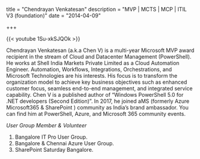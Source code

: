 title = "Chendrayan Venkatesan"
description = "MVP | MCTS | MCP | ITIL V3 (foundation)"
date = "2014-04-09"

+++

{{< youtube 1Su-xkSJQOk >}}

Chendrayan Venkatesan (a.k.a Chen V) is a multi-year Microsoft MVP award recipient in the stream of Cloud and Datacenter Management (PowerShell). He works at Shell India Markets Private Limited as a Cloud Automation Engineer. Automation, Workflows, Integrations, Orchestrations, and Microsoft Technologies are his interests. His focus is to transform the organization model to achieve key business objectives such as enhanced customer focus, seamless end-to-end management, and integrated service capability. 
Chen V is a published author of “Windows PowerShell 5.0 for .NET developers (Second Edition)”. In 2017, he joined aMS (formerly Azure Microsoft365 & SharePoint ) community as India’s brand ambassador. You can find him at PowerShell, Azure, and Microsoft 365 community events.

*User Group Member & Volunteer*

1. Bangalore IT Pro User Group.
2. Bangalore & Chennai Azure User Group.
3. SharePoint Saturday Bangalore.

